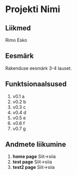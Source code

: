 # Projekti Nimi

## Liikmed 
Rimo Esko

## Eesmärk
Rakenduse eesmärk 3-4 lauset.

## Funktsionaalsused
1. v0.1 a
1. v0.2 b
1. v0.3 c
1. v0.4 d
1. v0.5 e
1. v0.6 f
1. v0.7 g

## Andmete liikumine
1.	**home page**
Siit->siia
2.	**test page**
Siit->siia
3.	**test2 page**
Siit->siia